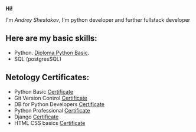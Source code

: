 **Hi!**


I'm *Andrey Shestakov*, I'm python developer and further fullstack developer
## Here are my basic skills:
- Python. [Diploma Python Basic](https://github.com/netology-code/py-diplom-basic.git).
- SQL (postgresSQL)

## Netology Certificates:
- Python Basic [Certificate](https://github.com/AVS-2307/AVS-2307/blob/main/Python%20Basic.pdf)
- Git Version Control [Certificate](https://github.com/AVS-2307/AVS-2307/blob/main/Git%20Version%20Control.pdf)
- DB for Python Developers [Certificate](https://github.com/AVS-2307/AVS-2307/blob/main/DB%20for%20Python%20Developers.pdf)
- Python Professional [Certificate](https://github.com/AVS-2307/AVS-2307/blob/main/Python%20Professional.pdf)
- Django [Certificate](https://github.com/AVS-2307/AVS-2307/blob/main/Django.pdf)
- HTML CSS basics [Certificate](https://github.com/AVS-2307/AVS-2307/blob/main/HTML%20and%20CSS.pdf)
